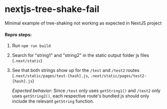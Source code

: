 # nextjs-tree-shake-fail

Minimal example of tree-shaking not working as expected in NextJS project

#### Repro steps:
1. Run `npm run build`
2. Search for "string1" and "string2" in the static output folder js files (`.next/static`)
3. See that both strings show up for the `/test` and `/test2` routes (`.next/static/pages/test-[hash].js`, `.next/static/pages/test2-[hash].js`)
   
   *Expected behavior:*
      Since `/test` only uses `getString1()` and `/test2` only uses `getString2()`, each respective route's bundled js should only include the relevant `getString` function.
